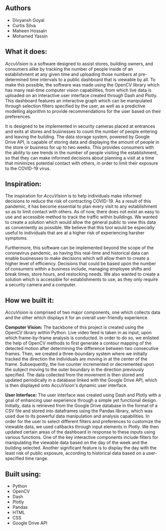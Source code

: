 ## Authors
* Divyansh Goyal
* Curtis Silva
* Maheen Hossain
* Mohamed Yassin

## What it does:
_AccuVision_ is a software designed to assist stores, building owners, and consumers alike by tracking the number of people inside of an establishment at any given time and uploading those numbers at pre-determined time intervals to a public dashboard that is viewable by all. To make this possible, the software was made using the OpenCV library which has many real-time computer vision capabilities, from which live data is uploaded on an interactive user interface created through Dash and Plotly. This dashboard features an interactive graph which can be manipulated through selection filters specified by the user, as well as a predictive modelling algorithm to provide recommendations for the user based on their preferences.

It is designed to be implemented in security cameras placed at entrances and exits at stores and businesses to count the number of people entering and leaving the building. The data storage system, powered by Google Drive API, is capable of storing data and displaying the amount of people in the store or business for up to two weeks. This provides consumers with the ability to see trends in the number of people visiting the establishment, so that they can make informed decisions about planning a visit at a time that minimizes potential contact with others, in order to limit their exposure to the COVID-19 virus.

## Inspiration:
The inspiration for _AccuVision_ is to help individuals make informed decisions to reduce the risk of contracting COVID-19. As a result of this pandemic, it has become essential to plan every visit to any establishment so as to limit contact with others. As of now, there does not exist an easy to use and accessible method to track the traffic within buildings. We wanted to create a solution which would allow the general public to view this data as conveniently as possible. We believe that this tool would be especially useful to individuals that are at a higher risk of experiencing harsher symptoms.

Furthermore, this software can be implemented beyond the scope of the coronavirus pandemic, as having this real-time and historical data can enable businesses to make decisions which will allow them to create a higher level of efficiency. Decisions that could be based upon the number of consumers within a business include, managing employee shifts and break times, store hours, and restocking needs. We also wanted to create a solution which is accessible for establishments to use, as they only require a security camera and a computer.

## How we built it:
_AccuVision_ is comprised of two major components, one which collects data and the other which displays it for an overall user-friendly experience.

**Computer Vision:**
The backbone of this project is created using the OpenCV library within Python. Live video feed is taken in as input, upon which frame-by-frame analysis is conducted. In order to do so, we enlisted the help of OpenCV methods to first generate a contour mapping of the detected motion after determining the difference between two consecutive frames. Then, we created a three-boundary system where we initially tracked the direction the individuals are moving in at the center of the frame. Subsequently, the live counter incremented or decremented upon the subject moving to the outer boundary in the direction previously specified. The data collected from the movement is then stored and updated periodically in a database linked with the Google Drive API, which is then displayed onto AccuVision's dynamic user interface.

**User Interface:**
The user interface was created using Dash and Plotly with a goal of enhancing user experience through a simple yet functional design. Initially, data is retrieved from the Google Drive database in the format of a CSV file and stored into dataframes using the Pandas library, which was used due to its powerful data manipulation and analysis capabilities. In order for the user to select different filters and preferences to customize the viewable data, we used callbacks through input elements in Plotly. We then updated certain areas of the dashboard in response to these inputs using various functions. One of the key interactive components include filters for manipulating the viewable data based on the day of the week and the building selected. Another significant feature is to display the day with the least risk of public exposure, according to historical data based on a user-specified time range.

## Built using:
* Python
* OpenCV
* Dash
* Plotly
* Pandas
* HTML
* CSS
* Google Drive API
